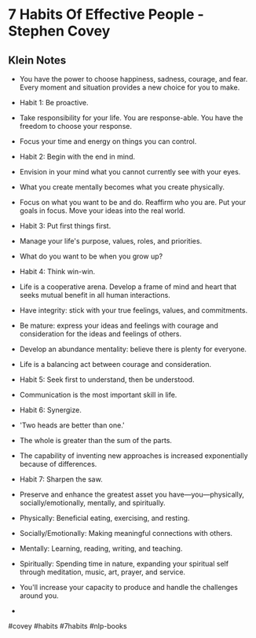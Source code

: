 # 7 Habits Of Effective People - Stephen Covey

## Klein Notes
-   You have the power to choose happiness, sadness, courage, and fear. Every moment and situation provides a new choice for you to make.
    
-   Habit 1: Be proactive.
    
-   Take responsibility for your life. You are response-able. You have the freedom to choose your response.
    
-   Focus your time and energy on things you can control.
    
-   Habit 2: Begin with the end in mind.
    
-   Envision in your mind what you cannot currently see with your eyes.
    
-   What you create mentally becomes what you create physically.
    
-   Focus on what you want to be and do. Reaffirm who you are. Put your goals in focus. Move your ideas into the real world.
    
-   Habit 3: Put first things first.
    
-   Manage your life's purpose, values, roles, and priorities.
    
-   What do you want to be when you grow up?
    
-   Habit 4: Think win-win.
    
-   Life is a cooperative arena. Develop a frame of mind and heart that seeks mutual benefit in all human interactions.
    
-   Have integrity: stick with your true feelings, values, and commitments.
    
-   Be mature: express your ideas and feelings with courage and consideration for the ideas and feelings of others.
    
-   Develop an abundance mentality: believe there is plenty for everyone.
    
-   Life is a balancing act between courage and consideration.
    
-   Habit 5: Seek first to understand, then be understood.
    
-   Communication is the most important skill in life.
    
-   Habit 6: Synergize.
    
-   'Two heads are better than one.'
    
-   The whole is greater than the sum of the parts.
    
-   The capability of inventing new approaches is increased exponentially because of differences.
    
-   Habit 7: Sharpen the saw.
    
-   Preserve and enhance the greatest asset you have—you—physically, socially/emotionally, mentally, and spiritually.
    
-   Physically: Beneficial eating, exercising, and resting.
    
-   Socially/Emotionally: Making meaningful connections with others.
    
-   Mentally: Learning, reading, writing, and teaching.
    
-   Spiritually: Spending time in nature, expanding your spiritual self through meditation, music, art, prayer, and service.
    
-   You'll increase your capacity to produce and handle the challenges around you.
- 
#covey
#habits
#7habits
#nlp-books 